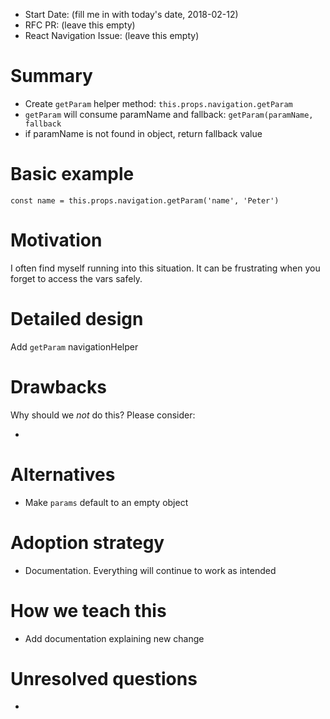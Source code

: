 - Start Date: (fill me in with today's date, 2018-02-12)
- RFC PR: (leave this empty)
- React Navigation Issue: (leave this empty)

# Summary

- Create `getParam` helper method: `this.props.navigation.getParam`
- `getParam` will consume paramName and fallback: `getParam(paramName, fallback`
- if paramName is not found in object, return fallback value

# Basic example

```
const name = this.props.navigation.getParam('name', 'Peter')
```

# Motivation

I often find myself running into this situation. It can be frustrating when you forget to access the vars safely.

# Detailed design

Add `getParam` navigationHelper

# Drawbacks

Why should we *not* do this? Please consider:

-

# Alternatives

- Make `params` default to an empty object

# Adoption strategy

- Documentation. Everything will continue to work as intended

# How we teach this

- Add documentation explaining new change

# Unresolved questions

- 
